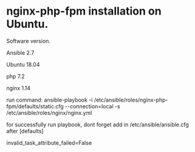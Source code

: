 # nginx-php-fpm installation on Ubuntu.

Software version.

Ansible 2.7

Ubuntu 18.04

php 7.2

nginx 1.14


run command: ansible-playbook -i /etc/ansible/roles/nginx-php-fpm/defaults/static.cfg --connection=local -s /etc/ansible/roles/nginx/nginx.yml

for successfully run playbook, dont forget add in /etc/ansible/ansible.cfg after [defaults]

invalid_task_attribute_failed=False
